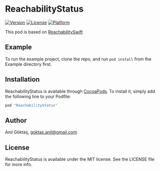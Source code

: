 # ReachabilityStatus

[![Version](https://img.shields.io/cocoapods/v/ReachabilityStatus.svg?style=flat)](http://cocoapods.org/pods/ReachabilityStatus)
[![License](https://img.shields.io/cocoapods/l/ReachabilityStatus.svg?style=flat)](http://cocoapods.org/pods/ReachabilityStatus)
[![Platform](https://img.shields.io/cocoapods/p/ReachabilityStatus.svg?style=flat)](http://cocoapods.org/pods/ReachabilityStatus)

This pod is based on [ReachabilitySwift](https://github.com/ashleymills/Reachability.swift "ReachabilitySwift")

## Example

To run the example project, clone the repo, and run `pod install` from the Example directory first.

## Installation

ReachabilityStatus is available through [CocoaPods](http://cocoapods.org). To install
it, simply add the following line to your Podfile:

```ruby
pod "ReachabilityStatus"
```

## Author

Anıl Göktaş, goktas.anil@gmail.com

## License

ReachabilityStatus is available under the MIT license. See the LICENSE file for more info.

